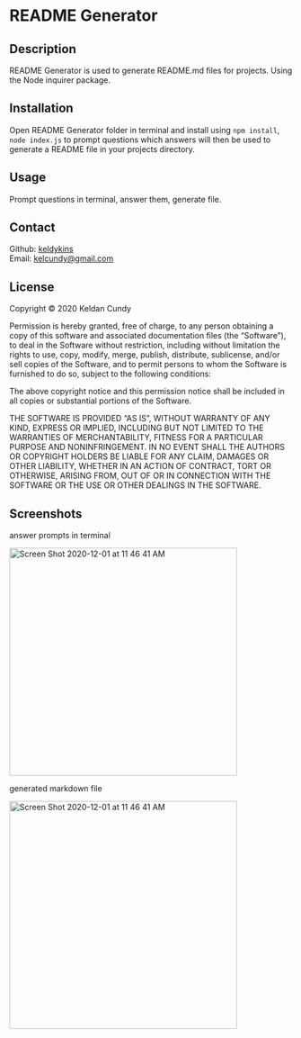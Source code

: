 # README Generator

## Description

README Generator is used to generate README.md files for projects. Using the Node inquirer package.

## Installation

Open README Generator folder in terminal and install using `npm install`, `node index.js` to prompt questions which answers will then be used to generate a README file in your projects directory.

## Usage

Prompt questions in terminal, answer them, generate file.

## Contact

Github: [keldykins](http://github.com/keldykins)
<br />
Email: [kelcundy@gmail.com](kelcundy@gmail.com)

## License

Copyright © 2020 Keldan Cundy

Permission is hereby granted, free of charge, to any person obtaining a copy of this software and associated documentation files (the “Software”), to deal in the Software without restriction, including without limitation the rights to use, copy, modify, merge, publish, distribute, sublicense, and/or sell copies of the Software, and to permit persons to whom the Software is furnished to do so, subject to the following conditions:

The above copyright notice and this permission notice shall be included in all copies or substantial portions of the Software.

THE SOFTWARE IS PROVIDED “AS IS”, WITHOUT WARRANTY OF ANY KIND, EXPRESS OR IMPLIED, INCLUDING BUT NOT LIMITED TO THE WARRANTIES OF MERCHANTABILITY, FITNESS FOR A PARTICULAR PURPOSE AND NONINFRINGEMENT. IN NO EVENT SHALL THE AUTHORS OR COPYRIGHT HOLDERS BE LIABLE FOR ANY CLAIM, DAMAGES OR OTHER LIABILITY, WHETHER IN AN ACTION OF CONTRACT, TORT OR OTHERWISE, ARISING FROM, OUT OF OR IN CONNECTION WITH THE SOFTWARE OR THE USE OR OTHER DEALINGS IN THE SOFTWARE.

## Screenshots

answer prompts in terminal

<img width="405" alt="Screen Shot 2020-12-01 at 11 46 41 AM" src="https://user-images.githubusercontent.com/66789135/100783350-e565da80-33ca-11eb-8516-31cd5670b98e.png">

generated markdown file

<img width="405" alt="Screen Shot 2020-12-01 at 11 46 41 AM" src="https://user-images.githubusercontent.com/66789135/100783438-02021280-33cb-11eb-954c-1da94eeb5de0.png">

